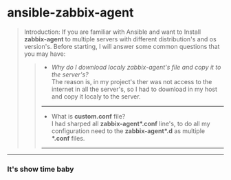 # ansible-zabbix-agent

> Introduction: If you are familiar with Ansible and want to Install **zabbix-agent** to multiple servers with different distribution's and os version's. Before starting, I will answer some common questions that you may have:
>>-  *Why do I download localy zabbix-agent's file and copy it to the server's?*<br/>
>>The reason is, in my project's ther was not access to the internet in all the server's, so I had to download in my host and copy it localy to the server.
>>----------------
>>- What is **custom.conf** file?<br/>
>>  I had sharped all **zabbix-agent\*.conf** line's, to do all my configuration need to the **zabbix-agent\*.d** as multiple **\*.conf** files.
>>------------
--------------
<h3>It's show time baby
